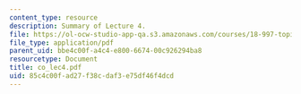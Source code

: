 ```yaml
---
content_type: resource
description: Summary of Lecture 4.
file: https://ol-ocw-studio-app-qa.s3.amazonaws.com/courses/18-997-topics-in-combinatorial-optimization-spring-2004/85c4c00fad27f38cdaf3e75df46f4dcd_co_lec4.pdf
file_type: application/pdf
parent_uid: bbe4c00f-a4c4-e800-6674-00c926294ba8
resourcetype: Document
title: co_lec4.pdf
uid: 85c4c00f-ad27-f38c-daf3-e75df46f4dcd
---
```

